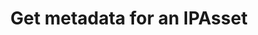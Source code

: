 ---
title: Get metadata for an IPAsset
excerpt: Retrieve metadata for an IPAsset
api:
  file: story-protocol-api-reference.json
  operationId: get_api-v1-assets-assetid-metadata
deprecated: false
hidden: false
metadata:
  title: ''
  description: ''
  robots: index
next:
  description: ''
---